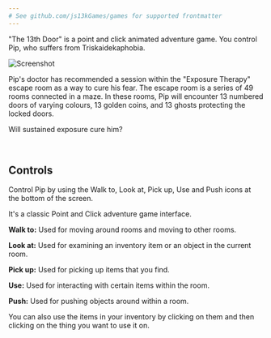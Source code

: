 ```yaml
---
# See github.com/js13kGames/games for supported frontmatter
---
```

"The 13th Door" is a point and click animated adventure game. You control Pip, who suffers from Triskaidekaphobia.

![Screenshot](//raw.githubusercontent.com/lanceewing/the-13th-door/main/img/door_13_start.png)

Pip's doctor has recommended a session within the "Exposure Therapy" escape room as a way to cure his fear. The escape room is a series of 49 rooms connected in a maze. In these rooms, Pip will encounter 13 numbered doors of varying colours, 13 golden coins, and 13 ghosts protecting the locked doors.

Will sustained exposure cure him?

<br/>

## Controls

Control Pip by using the Walk to, Look at, Pick up, Use and Push icons at the bottom of the screen.

It's a classic Point and Click adventure game interface.

**Walk to:** Used for moving around rooms and moving to other rooms.

**Look at:** Used for examining an inventory item or an object in the current room.

**Pick up:** Used for picking up items that you find.

**Use:** Used for interacting with certain items within the room.

**Push:** Used for pushing objects around within a room.

You can also use the items in your inventory by clicking on them and then clicking on the thing you want to use it on.